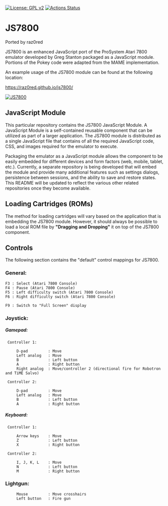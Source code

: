 [![License: GPL v2](https://img.shields.io/badge/License-GPL%20v2-blue.svg)](https://www.gnu.org/licenses/old-licenses/gpl-2.0.en.html)
[![Actions Status](https://github.com/raz0red/js7800/workflows/Build/badge.svg)](https://github.com/raz0red/js7800/actions)

# JS7800

Ported by raz0red

JS7800 is an enhanced JavaScript port of the ProSystem Atari 7800 emulator developed by Greg Stanton packaged as a JavaScript module.
Portions of the Pokey code were adapted from the MAME implementation.

An example usage of the JS7800 module can be found at the following location:

https://raz0red.github.io/js7800/

[![JS7800](https://github.com/raz0red/js7800/raw/master/screenshots/screenshot.png)](https://raz0red.github.io/js7800/)

## JavaScript Module

This particular repository contains the JS7800 JavaScript Module. A JavaScript Module is a self-contained reusable component that can be utilized as part of a larger application. The JS7800 module is distributed as a single JavaScript file that contains of all the required JavaScript code, CSS, and images required for the emulator to execute. 

Packaging the emulator as a JavaScript module allows the component to be easily embedded for different devices and form factors (web, mobile, tablet, etc.). Currently, a separate repository is being developed that will embed the module and provide many additional features such as settings dialogs, persistence between sessions, and the ability to save and restore states. This README will be updated to reflect the various other related repositories once they become available.

## Loading Cartridges (ROMs)

The method for loading cartridges will vary based on the application that is embedding the JS7800 module. However, it should always be possible to load a local ROM file by **"Dragging and Dropping"** it on top of the JS7800 component. 

## Controls

The following section contains the "default" control mappings for JS7800.

### General:
  
    F3 : Select (Atari 7800 Console)
    F4 : Pause (Atari 7800 Console)
    F5 : Left difficulty switch (Atari 7800 Console)
    F6 : Right difficulty switch (Atari 7800 Console)

    F9 : Switch to "Full Screen" display
                    
### Joystick:
    
##### Gamepad:

     Controller 1:
     
         D-pad         : Move
         Left analog   : Move
         B             : Left button
         A             : Right button
         Right analog  : Move/controller 2 (directional fire for Robotron and TiME Salvo)
       
     Controller 2:
     
         D-pad         : Move
         Left analog   : Move
         B             : Left button
         A             : Right button
    
##### Keyboard:
    
     Controller 1:
     
         Arrow keys    : Move
         Z             : Left button
         X             : Right button
       
     Controller 2:
     
         I, J, K, L    : Move
         N             : Left button
         M             : Right button

### Lightgun:

         Mouse         : Move crosshairs
         Left button   : Fire gun
    
